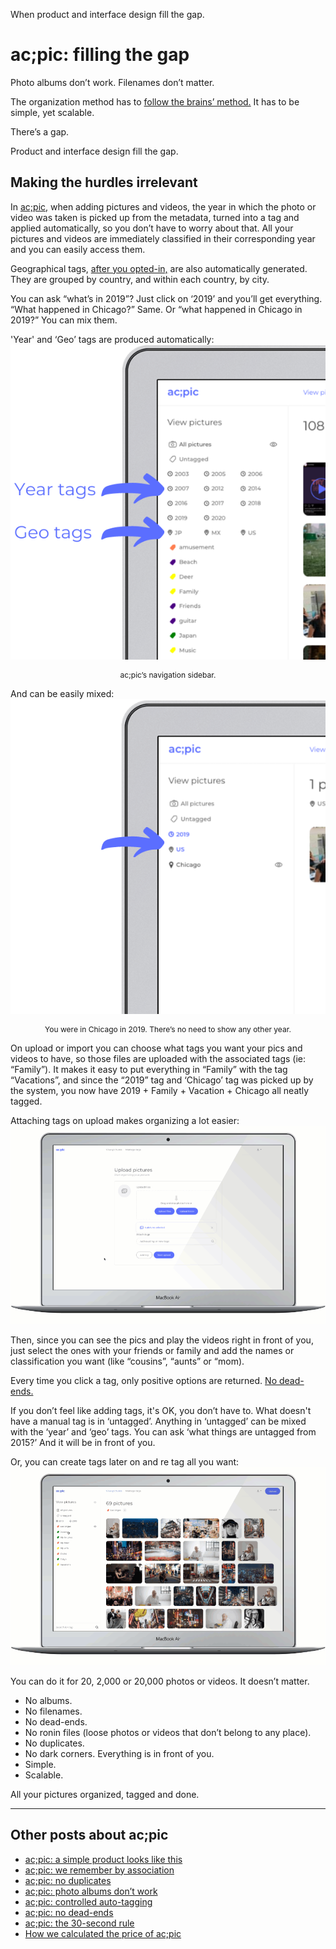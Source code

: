 When product and interface design fill the gap.
# ac;pic: filling the gap

Photo albums don’t work. Filenames don’t matter. 

The organization method has to <a href="https://altocode.nl/blog/we-remember-by-association">follow the brains’ method.</a> It has to be simple, yet scalable.</a> 

There’s a gap. 

Product and interface design fill the gap.

## Making the hurdles irrelevant
In <a href="https://altocode.nl/pic/" target="_blank">ac;pic,</a> when adding pictures and videos, the year in which the photo or video was taken is picked up from the metadata, turned into a tag and applied automatically, so you don’t have to worry about that. All your pictures and videos are immediately classified in their corresponding year and you can easily access them.

Geographical tags, <a href="https://altocode.nl/blog/controlled-auto-tagging" target="_blank">after you opted-in,</a> are also automatically generated. They are grouped by country, and within each country, by city. 

You can ask “what’s in 2019”? Just click on ‘2019’ and you’ll get everything. “What happened in Chicago?” Same. Or “what happened in Chicago in 2019?” You can mix them. 

'Year' and ‘Geo’ tags are produced automatically:
<img loading="lazy" src="img/acpic - year and geo tags.png" alt="ac;pic year and geo tags" style="max-width: 100%;height: auto;">
<p style="font-size: 12px; text-align: center;">ac;pic’s navigation sidebar.</p>

And can be easily mixed:
<img loading="lazy" src="img/acpic - mixing year and geo tags.png" alt="ac;pic mixing year and geo tags" style="max-width: 100%;height: auto;">
<p style="font-size: 12px; text-align: center;">You were in Chicago in 2019. There’s no need to show any other year.</p>

On upload or import you can choose what tags you want your pics and videos to have, so those files are uploaded with the associated tags (ie: “Family”). It makes it easy to put everything in “Family” with the tag “Vacations”, and since the “2019” tag and ‘Chicago’ tag was picked up by the system, you now have 2019 + Family + Vacation + Chicago all neatly tagged.

Attaching tags on upload makes organizing a lot easier:
<img loading="lazy" src="img/tagging on upload.gif" alt="tag on upload" style="max-width: 100%;height: auto;">

Then, since you can see the pics and play the videos right in front of you, just select the ones with your friends or family and add the names or classification you want (like “cousins”, “aunts” or “mom).

Every time you click a tag, only positive options are returned. <a href="https://altocode.nl/blog/no-dead-ends" target="_blank">No dead-ends.</a>  

If you don’t feel like adding tags, it's OK, you don’t have to. What doesn't have a manual tag is in ‘untagged’. Anything in ‘untagged’ can be mixed with the ‘year’ and ‘geo’ tags. You can ask ‘what things are untagged from 2015?’ And it will be in front of you. 

Or, you can create tags later on and re tag all you want:
<img loading="lazy" src="img/tagging process.gif" alt="tagging process" style="max-width: 100%;height: auto;">

You can do it for 20, 2,000 or 20,000 photos or videos. It doesn’t matter. 

- No albums.
- No filenames.
- No dead-ends.
- No ronin files (loose photos or videos that don’t belong to any place).
- No duplicates.
- No dark corners. Everything is in front of you.
- Simple.
- Scalable.

All your pictures organized, tagged and done.

---

## Other posts about ac;pic
- <a href="https://altocode.nl/blog/a-simple-product-looks-like-this" target="_blank">ac;pic: a simple product looks like this</a>
- <a href="https://altocode.nl/blog/we-remember-by-association" target="_blank">ac;pic: we remember by association</a> 
- <a href="https://altocode.nl/blog/no-duplicates" target="_blank">ac;pic: no duplicates</a>
- <a href="https://altocode.nl/blog/photo-albums-dont-work" target="_blank">ac;pic: photo albums don’t work</a>
- <a href="https://altocode.nl/blog/controlled-auto-tagging" target="_blank">ac;pic: controlled auto-tagging</a>
- <a href="https://altocode.nl/blog/no-dead-ends" target="_blank">ac;pic: no dead-ends</a>
- <a href="https://altocode.nl/blog/the-30-second-rule" target="_blank">ac;pic: the 30-second rule</a> 
- <a href="https://altocode.nl/blog/how-we-calculated-the-price-of-acpic" target="_blank">How we calculated the price of ac;pic</a>        